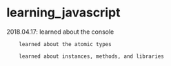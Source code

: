 # learning_javascript
2018.04.17: learned about the console

	    learned about the atomic types

	    learned about instances, methods, and libraries
